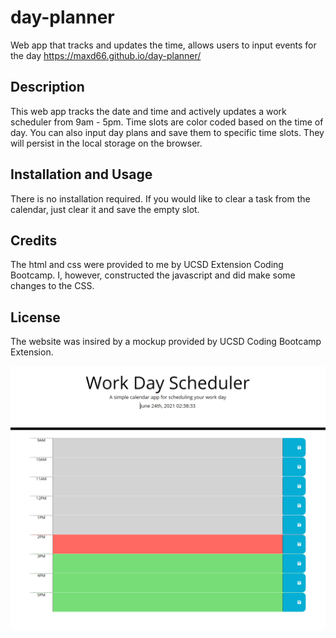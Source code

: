 # day-planner
Web app that tracks and updates the time, allows users to input events for the day
https://maxd66.github.io/day-planner/

## Description

This web app tracks the date and time and actively updates a work scheduler from 9am - 5pm. Time slots are color coded based on the time of day. You can also input day plans and save them to specific time slots. They will persist in the local storage on the browser.

## Installation and Usage

There is no installation required. If you would like to clear a task from the calendar, just clear it and save the empty slot.

## Credits

The html and css were provided to me by UCSD Extension Coding Bootcamp. I, however, constructed the javascript and did make some changes to the CSS.

## License

The website was insired by a mockup provided by UCSD Coding Bootcamp Extension.

![screenshot of my portfolio webpage](./assets/images/screenshot.png)